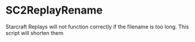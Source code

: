 # SC2ReplayRename
Starcraft Replays will not function correctly if the filename is too long. This script will shorten them
